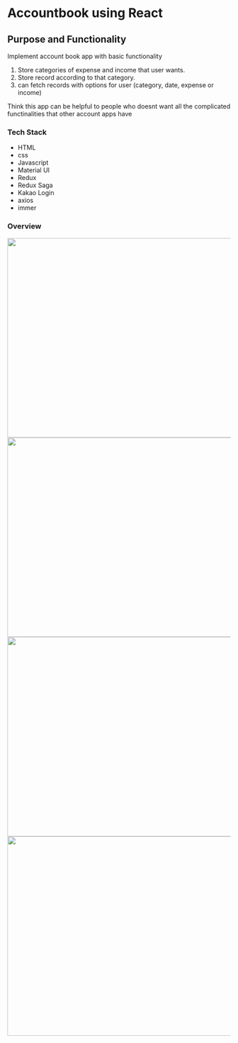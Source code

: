 # Accountbook using React

## Purpose and Functionality
Implement account book app with basic functionality

1. Store categories of expense and income that user wants.
2. Store record according to that category.
3. can fetch records with options for user (category, date, expense or income)

Think this app can be helpful to people who doesnt want all the complicated functinalities that other account apps have

### Tech Stack
* HTML
* css
* Javascript
* Material UI
* Redux
* Redux Saga
* Kakao Login
* axios
* immer

### Overview

<img src = "https://user-images.githubusercontent.com/30222885/135794743-174c49d4-ce55-4cff-ad68-f9df8013e7cb.png" width="600" height="450">
<img src = "https://user-images.githubusercontent.com/30222885/135795264-c4ce489d-11e7-4b43-8c77-f7d06391af36.png" width="600" height="450">
<img src = "https://user-images.githubusercontent.com/30222885/135797729-d02b4b95-4a5d-4b1b-a4de-134d5118c324.png" width="600" height="450">
<img src = "https://user-images.githubusercontent.com/30222885/135798007-a4a9583d-fb2d-4eef-be8a-b4a4379dbbca.png" width="600" height="450">


